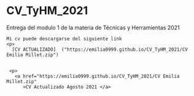 # CV_TyHM_2021
<p>
  
  Entrega del modulo 1 de la materia de Técnicas y Herramientas  2021
  
  <p>
    
    Mi cv puede descargarse del siguiente link
    <p>
      [CV ACTUALIZADO]  ("https://emilia0999.github.io/CV_TyHM_2021/CV Emilia Millet.zip")
      
      
     <p>
       <a href="https://emilia0999.github.io/CV_TyHM_2021/CV Emilia Millet.zip"
          >CV Actualizado Agosto 2021 </a>
